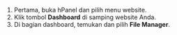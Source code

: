 <ol>
  <li>Pertama, buka hPanel dan pilih menu website.</li>
  <li>Klik tombol <strong>Dashboard</strong> di samping website Anda.</li>
  <li>Di bagian dashboard, temukan dan pilih <strong>File Manager</strong>.</li>
</ol>



<p><a href="https://www.example.com" target="_blank"></p>
